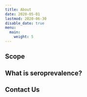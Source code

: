 ```yaml
---
title: About
date: 2020-05-01
lastmod: 2020-06-30
disable_date: true
menu:
  main:
    weight: 5
---
```


## Scope

## What is seroprevalence?

## Contact Us
